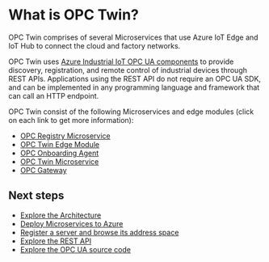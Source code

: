 # What is OPC Twin?

OPC Twin comprises of several Microservices that use Azure IoT Edge and IoT Hub to connect the cloud and factory networks. 

OPC Twin uses [Azure Industrial IoT OPC UA components](https://github.com/Azure/azure-iiot-opc-ua) to provide discovery, registration, and remote control of industrial devices through REST APIs.  Applications using the REST API do not require an OPC UA SDK, and can be implemented in any programming language and framework that can call an HTTP endpoint. 

OPC Twin consist of the following Microservices and edge modules (click on each link to get more information):

- [OPC Registry Microservice](registry.md)
- [OPC Twin Edge Module](module.md)
- [OPC Onboarding Agent](onboarding.md)
- [OPC Twin Microservice](twin.md)
- [OPC Gateway](gateway.md)

## Next steps

- [Explore the Architecture](architecture.md)
- [Deploy Microservices to Azure](../howto-deploy-microservices.md)
- [Register a server and browse its address space](howto-use-cli.md) 
- [Explore the REST API](../api/readme.md)
- [Explore the OPC UA source code](https://github.com/Azure/azure-iiot-opc-ua)